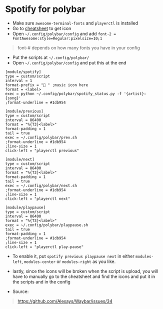 # Spotify for polybar

 - Make sure `awesome-terminal-fonts` and `playerctl` is installed
 - Go to [cheatsheet](https://fontawesome.com/cheatsheet) to get icon
 - Open `~/.config/polybar/config` and add `font-2 = FontAwesome:style=Regular:pixelsize=10;1`
 > font-# depends on how many fonts you have in your config
 - Put the scripts at `~/.config/polybar/`
 - Open `~/.config/polybar/config` and put this at the end
 ```
[module/spotify]
type = custom/script
interval = 1
format-prefix = " " ;music icon here
format = <label>
exec = python ~/.config/polybar/spotify_status.py -f '{artist}: {song}'
;format-underline = #1db954

[module/previous]
type = custom/script
interval = 86400
format = "%{T3}<label>"
format-padding = 1
tail = true
exec = ~/.config/polybar/prev.sh
;format-underline = #1db954
;line-size = 1
click-left = "playerctl previous"

[module/next]
type = custom/script
interval = 86400
format = "%{T3}<label>"
format-padding = 1
tail = true
exec = ~/.config/polybar/next.sh
;format-underline = #1db954
;line-size = 1
click-left = "playerctl next"

[module/playpause]
type = custom/script
interval = 86400
format = "%{T3}<label>"
exec = ~/.config/polybar/playpause.sh
tail = true
format-padding = 1
;format-underline = #1db954
;line-size = 1
click-left = "playerctl play-pause"
```
- To enable it, put `spotify previous playpause next` in either `modules-left`, `modules-center` or `modules-right` as you like.
- lastly, since the icons will be broken when the script is upload, you will have to manually go to the cheatsheet and find the icons and put it in the scripts and in the config


- Source:
> https://github.com/Alexays/Waybar/issues/34
> 
